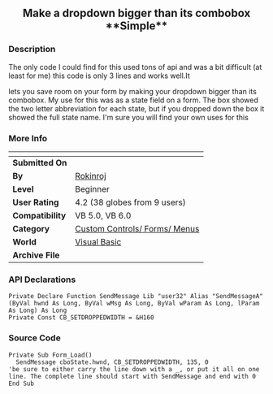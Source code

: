 ﻿<div align="center">

## Make a dropdown bigger than its combobox \*\*Simple\*\*


</div>

### Description

The only code I could find for this used tons of api and was a bit difficult (at least for me) this code is only 3 lines and works well.It

lets you save room on your form by making your dropdown bigger than its combobox. My use for this was as a state field on a form. The box showed the two letter abbreviation for each state, but if you dropped down the box it showed the full state name. I'm sure you will find your own uses for this
 
### More Info
 


<span>             |<span>
---                |---
**Submitted On**   |
**By**             |[Rokinroj ](https://github.com/Planet-Source-Code/PSCIndex/blob/master/ByAuthor/rokinroj.md)
**Level**          |Beginner
**User Rating**    |4.2 (38 globes from 9 users)
**Compatibility**  |VB 5\.0, VB 6\.0
**Category**       |[Custom Controls/ Forms/  Menus](https://github.com/Planet-Source-Code/PSCIndex/blob/master/ByCategory/custom-controls-forms-menus__1-4.md)
**World**          |[Visual Basic](https://github.com/Planet-Source-Code/PSCIndex/blob/master/ByWorld/visual-basic.md)
**Archive File**   |[](https://github.com/Planet-Source-Code/rokinroj-make-a-dropdown-bigger-than-its-combobox-simple__1-7789/archive/master.zip)

### API Declarations

```
Private Declare Function SendMessage Lib "user32" Alias "SendMessageA" (ByVal hwnd As Long, ByVal wMsg As Long, ByVal wParam As Long, lParam As Long) As Long
Private Const CB_SETDROPPEDWIDTH = &H160
```


### Source Code

```
Private Sub Form_Load()
  SendMessage cboState.hwnd, CB_SETDROPPEDWIDTH, 135, 0
'be sure to either carry the line down with a _, or put it all on one line. The complete line should start with SendMessage and end with 0
End Sub
```

